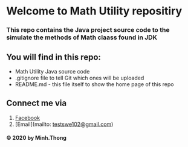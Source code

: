 # Welcome to Math Utility repositiry

### This repo contains the Java project source code to the simulate the methods of Math claass found in JDK

## You will find in this repo: 
* Math Utility Java source code
* .gitignore file to tell Git which ones will be uploaded
* README.md - this file itself to show the home page of this repo

## Connect me via
1. [Facebook](https://facebook.com/thong.le.5477272)
2. [Email](mailto: testswe102@gmail.com)

#### © 2020 by Minh.Thong
